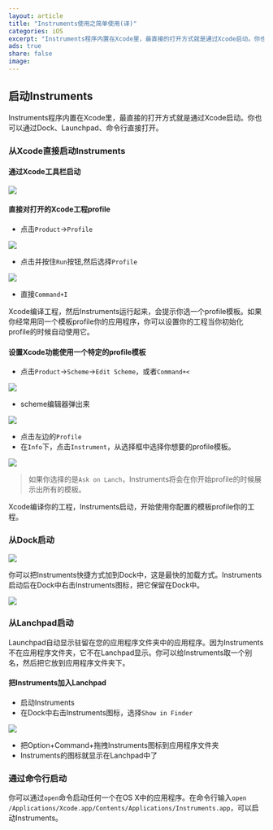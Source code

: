 ```yaml
---
layout: article
title: "Instruments使用之简单使用(译)"
categories: iOS
excerpt: "Instruments程序内置在Xcode里，最直接的打开方式就是通过Xcode启动。你也可以通过Dock、Launchpad、命令行直接打开。"
ads: true
share: false
image:
---
```


## 启动Instruments

Instruments程序内置在Xcode里，最直接的打开方式就是通过Xcode启动。你也可以通过Dock、Launchpad、命令行直接打开。

### 从Xcode直接启动Instruments

#### 通过Xcode工具栏启动

![](https://developer.apple.com/library/content/documentation/DeveloperTools/Conceptual/InstrumentsUserGuide/Art/xcode_instruments_menu_2x.png)

#### 直接对打开的Xcode工程profile

* 点击`Product`->`Profile`

![](https://developer.apple.com/library/content/documentation/DeveloperTools/Conceptual/InstrumentsUserGuide/Art/xcode_product_profile_menu_2x.png)

* 点击并按住`Run`按钮,然后选择`Profile`

![](https://developer.apple.com/library/content/documentation/DeveloperTools/Conceptual/InstrumentsUserGuide/Art/xcode_toolbar_profile_menuitem_2x.png)

* 直接`Command+I`

Xcode编译工程，然后Instruments运行起来，会提示你选一个profile模板。如果你经常用同一个模板profile你的应用程序，你可以设置你的工程当你初始化profile的时候自动使用它。

#### 设置Xcode功能使用一个特定的profile模板

* 点击`Product`->`Scheme`->`Edit Scheme`，或者`Command+<`

![](https://developer.apple.com/library/content/documentation/DeveloperTools/Conceptual/InstrumentsUserGuide/Art/xcode_product_scheme_edit_scheme_menu_2x.png)

* scheme编辑器弹出来

![](https://developer.apple.com/library/content/documentation/DeveloperTools/Conceptual/InstrumentsUserGuide/Art/xcode_scheme_editor_dialog_2x.png)

* 点击左边的`Profile`
* 在`Info`下，点击`Instrument`，从选择框中选择你想要的profile模板。

![](https://developer.apple.com/library/content/documentation/DeveloperTools/Conceptual/InstrumentsUserGuide/Art/xcode_scheme_editor_instrument_popup_2x.png)

> 如果你选择的是`Ask on Lanch`，Instruments将会在你开始profile的时候展示出所有的模板。

Xcode编译你的工程，Instruments启动，开始使用你配置的模板profile你的工程。

### 从Dock启动

![](https://developer.apple.com/library/content/documentation/DeveloperTools/Conceptual/InstrumentsUserGuide/Art/dock_xcode_contextualmenu_instruments_2x.png)

你可以把Instruments快捷方式加到Dock中，这是最快的加载方式。Instruments启动后在Dock中右击Instruments图标，把它保留在Dock中。

![](https://developer.apple.com/library/content/documentation/DeveloperTools/Conceptual/InstrumentsUserGuide/Art/instruments_dock_contextual_menu_options_keepindock_2x.png)

### 从Lanchpad启动

Launchpad自动显示驻留在您的应用程序文件夹中的应用程序。因为Instruments不在应用程序文件夹，它不在Lanchpad显示。你可以给Instruments取一个别名，然后把它放到应用程序文件夹下。

#### 把Instruments加入Lanchpad

* 启动Instruments
* 在Dock中右击Instruments图标，选择`Show in Finder`

![](https://developer.apple.com/library/content/documentation/DeveloperTools/Conceptual/InstrumentsUserGuide/Art/instruments_dock_contextual_menu_options_2x.png)

* 把Option+Command+拖拽Instruments图标到应用程序文件夹
* Instruments的图标就显示在Lanchpad中了

### 通过命令行启动

你可以通过`open`命令启动任何一个在OS X中的应用程序。在命令行输入`open /Applications/Xcode.app/Contents/Applications/Instruments.app`，可以启动Instruments。